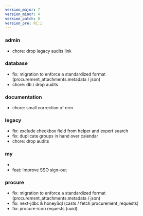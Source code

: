 ```yaml
---
version_major: 7
version_minor: 4
version_patch: 0
version_pre: RC.1
---
```


### admin

- chore: drop legacy audits link

### database

- fix: migration to enforce a standardized format (procurement_attachments.metadata / json)
- chore: db / drop audits

### documentation

- chore: small correction of erm

### legacy

- fix: exclude checkbox field from helper and expert search
- fix: duplicate groups in hand over calendar
- chore: drop audits

### my
- 
- feat: Improve SSO sign-out

### procure

- fix: migration to enforce a standardized format (procurement_attachments.metadata / json)
- fix: next-jdbc & honeySql (casts / fetch procurement_requests)
- fix: procure-icon requests (uuid)
